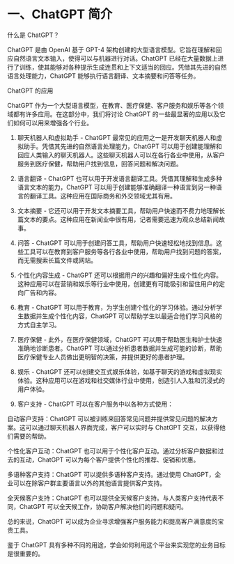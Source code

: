 # 一、ChatGPT 简介

什么是 ChatGPT？

ChatGPT 是由 OpenAI 基于 GPT-4 架构创建的大型语言模型。它旨在理解和回应自然语言文本输入，使得可以与机器进行对话。ChatGPT 已经在大量数据上进行了训练，使其能够对各种提示生成连贯和上下文适当的回应。凭借其先进的自然语言处理能力，ChatGPT 能够执行语言翻译、文本摘要和问答等任务。

ChatGPT 的应用

ChatGPT 作为一个大型语言模型，在教育、医疗保健、客户服务和娱乐等各个领域都有许多应用。在这部分中，我们将讨论 ChatGPT 的一些最显著的应用以及它们如何可以用来增强各个行业。

1.  聊天机器人和虚拟助手 - ChatGPT 最常见的应用之一是开发聊天机器人和虚拟助手。凭借其先进的自然语言处理能力，ChatGPT 可以用于创建能理解和回应人类输入的聊天机器人。这些聊天机器人可以在各行各业中使用，从客户服务到医疗保健，帮助用户找到信息，回答问题和解决问题。

1.  语言翻译 - ChatGPT 也可以用于开发语言翻译工具。凭借其理解和生成多种语言文本的能力，ChatGPT 可以用于创建能够准确翻译一种语言到另一种语言的翻译工具。这种应用在国际商务和外交领域尤其有用。

1.  文本摘要 - 它还可以用于开发文本摘要工具，帮助用户快速而不费力地理解长篇文本的要点。这种应用在新闻业中很有用，记者需要迅速为观众总结新闻故事。

1.  问答 - ChatGPT 可以用于创建问答工具，帮助用户快速轻松地找到信息。这些工具可以在教育到客户服务等各行各业中使用，帮助用户找到问题的答案，而无需搜索长篇文件或网站。

1.  个性化内容生成 - ChatGPT 还可以根据用户的兴趣和偏好生成个性化内容。这种应用可以在营销和娱乐等行业中使用，创建更有可能吸引和留住用户的定向广告和内容。

1.  教育 - ChatGPT 可以用于教育，为学生创建个性化的学习体验。通过分析学生数据并生成个性化内容，ChatGPT 可以帮助学生以最适合他们学习风格的方式自主学习。

1.  医疗保健 - 此外，在医疗保健领域，ChatGPT 可以用于帮助医生和护士快速准确地诊断患者。ChatGPT 可以通过分析患者数据并生成可能的诊断，帮助医疗保健专业人员做出更明智的决策，并提供更好的患者护理。

1.  娱乐 - ChatGPT 还可以创建交互式娱乐体验，如基于聊天的游戏和虚拟现实体验。这种应用可以在游戏和社交媒体行业中使用，创造引人入胜和沉浸式的用户体验。

1.  客户支持 - ChatGPT 可以在客户服务中以各种方式使用：

自动客户支持：ChatGPT 可以被训练来回答常见问题并提供常见问题的解决方案。这可以通过聊天机器人界面完成，客户可以实时与 ChatGPT 交互，以获得他们需要的帮助。

个性化客户互动：ChatGPT 也可以用于个性化客户互动。通过分析客户数据和过去的互动，ChatGPT 可以为每个客户提供个性化的推荐、促销和优惠。

多语种客户支持：ChatGPT 可以提供多语种客户支持。通过使用 ChatGPT，企业可以在除客户群主要语言以外的其他语言提供客户支持。

全天候客户支持：ChatGPT 也可以提供全天候客户支持。与人类客户支持代表不同，ChatGPT 可以全天候工作，协助客户解决他们的问题和疑问。

总的来说，ChatGPT 可以成为企业寻求增强客户服务能力和提高客户满意度的宝贵工具。

鉴于 ChatGPT 具有多种不同的用途，学会如何利用这个平台来实现您的业务目标是很重要的。
